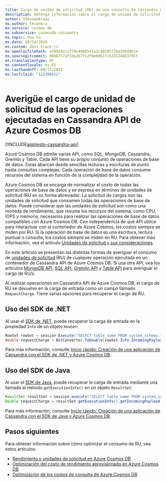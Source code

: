 ```yaml
---
title: Cargo de unidad de solicitud (RU) de una consulta de Cassandra API de Azure Cosmos DB
description: Obtenga información sobre el cargo de unidad de solicitud (RU) de las consultas de Cassandra ejecutadas en un contenedor de Azure Cosmos. Puede usar Azure Portal y controladores de .NET y de Java para averiguar el cargo de RU.
author: TheovanKraay
ms.author: thvankra
ms.service: cosmos-db
ms.subservice: cosmosdb-cassandra
ms.topic: how-to
ms.date: 10/14/2020
ms.custom: devx-track-js
ms.openlocfilehash: a399292ccff0e4d60541a2ca829577ba26b406ce
ms.sourcegitcommit: 0046757af1da267fc2f0e88617c633524883795f
ms.translationtype: HT
ms.contentlocale: es-ES
ms.lasthandoff: 08/13/2021
ms.locfileid: "121780412"
---
```

# <a name="find-the-request-unit-charge-for-operations-executed-in-azure-cosmos-db-cassandra-api"></a>Averigüe el cargo de unidad de solicitud de las operaciones ejecutadas en Cassandra API de Azure Cosmos DB
[!INCLUDE[appliesto-cassandra-api](../includes/appliesto-cassandra-api.md)]

Azure Cosmos DB admite varias API, como SQL, MongoDB, Cassandra, Gremlin y Table. Cada API tiene su propio conjunto de operaciones de base de datos. Estas abarcan desde sencillas lecturas y escrituras de punto hasta consultas complejas. Cada operación de base de datos consume recursos del sistema en función de la complejidad de la operación.

Azure Cosmos DB se encarga de normalizar el costo de todas las operaciones de base de datos y se expresa en términos de unidades de solicitud (RU en su forma abreviada). La solicitud de cargos son las unidades de solicitud que consumen todas las operaciones de base de datos. Puede considerar que las unidades de solicitud son como una moneda de rendimiento, que resume los recursos del sistema, como CPU, IOPS y memoria, necesarios para realizar las operaciones de base de datos compatibles con Azure Cosmos DB. Con independencia de qué API utilice para interactuar con el contenedor de Azure Cosmos, los costos siempre se miden por RU. Si la operación de base de datos es una escritura, lectura puntual o consulta, los costos siempre se miden en RU. Para obtener más información, vea el artículo [Unidades de solicitud y sus consideraciones](../request-units.md).

En este artículo se presentan las distintas formas de averiguar el consumo de [unidades de solicitud](../request-units.md) (RU) de cualquier operación ejecutada en un contenedor de Cassandra API de Azure Cosmos DB. Si usa otra API, vea los artículos [MongoDB API](../mongodb/find-request-unit-charge-mongodb.md), [SQL API](../find-request-unit-charge.md), [Gremlin API](../find-request-unit-charge-gremlin.md) y [Table API](../table/find-request-unit-charge.md) para averiguar el cargo de RU/s.

Al realizar operaciones en Cassandra API de Azure Cosmos DB, el cargo de RU se devuelve en la carga de entrada como un campo llamado `RequestCharge`. Tiene varias opciones para recuperar el cargo de RU.

## <a name="use-the-net-sdk"></a>Uso del SDK de .NET

Al usar el [SDK de .NET](https://www.nuget.org/packages/CassandraCSharpDriver/), puede recuperar la carga de entrada en la propiedad `Info` de un objeto `RowSet`:

```csharp
RowSet rowSet = session.Execute("SELECT table_name FROM system_schema.tables;");
double requestCharge = BitConverter.ToDouble(rowSet.Info.IncomingPayload["RequestCharge"].Reverse().ToArray(), 0);
```

Para más información, consulte [Inicio rápido: Creación de una aplicación de Cassandra con el SDK de .NET y Azure Cosmos DB](manage-data-dotnet.md).

## <a name="use-the-java-sdk"></a>Uso del SDK de Java

Al usar el [SDK de Java](https://mvnrepository.com/artifact/com.datastax.cassandra/cassandra-driver-core), puede recuperar la carga de entrada mediante una llamada al método `getExecutionInfo()` en un objeto `ResultSet`:

```java
ResultSet resultSet = session.execute("SELECT table_name FROM system_schema.tables;");
Double requestCharge = resultSet.getExecutionInfo().getIncomingPayload().get("RequestCharge").getDouble();
```

Para más información, consulte [Inicio rápido: Creación de una aplicación de Cassandra con el SDK de Java y Azure Cosmos DB](manage-data-java.md).

## <a name="next-steps"></a>Pasos siguientes

Para obtener información sobre cómo optimizar el consumo de RU, vea estos artículos:

* [Rendimiento y unidades de solicitud en Azure Cosmos DB](../request-units.md)
* [Optimización del costo de rendimiento aprovisionado en Azure Cosmos DB](../optimize-cost-throughput.md)
* [Optimización de los costos de consulta de Azure Cosmos DB](../optimize-cost-reads-writes.md)